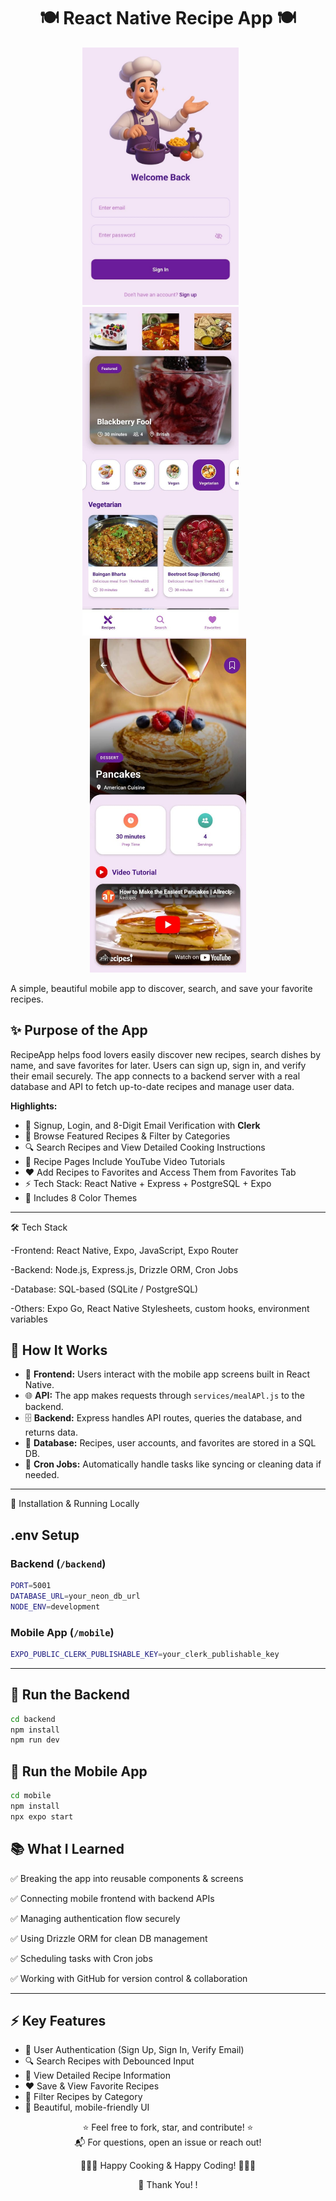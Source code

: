 <h1 align="center">🍽️ React Native Recipe App 🍽️</h1>



<p align="center">
  <img src="screenshots/signin.png.jpg" alt="Home Page" width="250"/>
  &nbsp; &nbsp; &nbsp;
  <img src="screenshots/homepage.png.jpg" alt="Sign In" width="250"/>
  &nbsp; &nbsp; &nbsp;
  <img src="screenshots/recipe.png.jpg" alt="Recipe Detail" width="250"/>
</p>




A simple, beautiful mobile app to discover, search, and save your favorite recipes.




## ✨ **Purpose of the App**


RecipeApp helps food lovers easily discover new recipes, search dishes by name, and save favorites for later.
Users can sign up, sign in, and verify their email securely.
The app connects to a backend server with a real database and API to fetch up-to-date recipes and manage user data.


**Highlights:**

- 🔐 Signup, Login, and 8-Digit Email Verification with **Clerk**
- 🍳 Browse Featured Recipes & Filter by Categories
- 🔍 Search Recipes and View Detailed Cooking Instructions
- 🎥 Recipe Pages Include YouTube Video Tutorials
- ❤️ Add Recipes to Favorites and Access Them from Favorites Tab
- ⚡ Tech Stack: React Native + Express + PostgreSQL + Expo
- 🌈 Includes 8 Color Themes

___

🛠 Tech Stack


-Frontend: React Native, Expo, JavaScript, Expo Router

-Backend: Node.js, Express.js, Drizzle ORM, Cron Jobs

-Database: SQL-based (SQLite / PostgreSQL)

-Others: Expo Go, React Native Stylesheets, custom hooks, environment variables




## 🔗 **How It Works**

- 📱 **Frontend:** Users interact with the mobile app screens built in React Native.
- 🌐 **API:** The app makes requests through `services/mealAPl.js` to the backend.
- 🗄️ **Backend:** Express handles API routes, queries the database, and returns data.
- 🧩 **Database:** Recipes, user accounts, and favorites are stored in a SQL DB.
- 🔁 **Cron Jobs:** Automatically handle tasks like syncing or cleaning data if needed.


---

🚧 Installation & Running Locally

## .env Setup

### Backend (`/backend`)

```bash
PORT=5001
DATABASE_URL=your_neon_db_url
NODE_ENV=development
```

### Mobile App (`/mobile`)

```bash
EXPO_PUBLIC_CLERK_PUBLISHABLE_KEY=your_clerk_publishable_key
```

---

## 🔧 Run the Backend

```bash
cd backend
npm install
npm run dev
```

## 📱 Run the Mobile App

```bash
cd mobile
npm install
npx expo start
```


## 📚 **What I Learned**



✅ Breaking the app into reusable components & screens

✅ Connecting mobile frontend with backend APIs

✅ Managing authentication flow securely

✅ Using Drizzle ORM for clean DB management

✅ Scheduling tasks with Cron jobs

✅ Working with GitHub for version control & collaboration



___



## ⚡ **Key Features**

- 🔐 User Authentication (Sign Up, Sign In, Verify Email)
- 🔍 Search Recipes with Debounced Input
- 📃 View Detailed Recipe Information
- ❤️ Save & View Favorite Recipes
- 📂 Filter Recipes by Category
- 📱 Beautiful, mobile-friendly UI





<p align="center"> ⭐ Feel free to fork, star, and contribute! ⭐ <br/> 📬 For questions, open an issue or reach out! </p> <p align="center"> 👨‍🍳✨ Happy Cooking & Happy Coding! 👨‍🍳✨ </p> 


<p align ="center"> 🙌 Thank You! !






